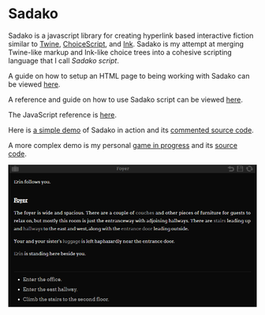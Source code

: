 # Sadako

Sadako is a javascript library for creating hyperlink based interactive fiction similar to [Twine](https://twinery.org/), [ChoiceScript](https://www.choiceofgames.com/make-your-own-games/choicescript-intro/), and [Ink](https://www.inklestudios.com/ink/). Sadako is my attempt at merging Twine-like markup and Ink-like choice trees into a cohesive scripting language that I call *Sadako script*.

A guide on how to setup an HTML page to being working with Sadako can be viewed [here](getting-started.md).

A reference and guide on how to use Sadako script can be viewed [here](reference.md).

The JavaScript reference is [here](javascript_reference.md).

Here is [a simple demo](https://tayruh.github.io/rainy_day/) of Sadako in action and its [commented source code](https://github.com/Tayruh/tayruh.github.io/tree/master/rainy_day).

A more complex demo is my personal [game in progress](https://tayruh.github.io/monster/) and its [source code](https://github.com/Tayruh/tayruh.github.io/tree/master/monster).

![alt text](https://github.com/Tayruh/sadako/blob/master/screenshot.png "Screenshot")
